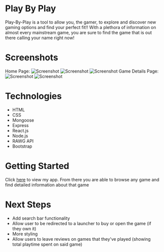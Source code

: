 # Play By Play
Play-By-Play is a tool to allow you, the gamer, to explore and discover new gaming options and find your perfect fit!! With a plethora of information on almost every mainstream game, you are sure to find the game that is out there calling your name right now!

# Screenshots
Home Page:
![Screenshot](https://i.imgur.com/tSmMSd6.png)
![Screenshot](https://i.imgur.com/8bvyHyb.jpg)
![Screenshot](https://i.imgur.com/eIZClYv.jpg)
Game Details Page:
![Screenshot](https://i.imgur.com/rmFvRBr.png)
![Screenshot](https://i.imgur.com/VkrnieV.png)

# Technologies
- HTML
- CSS
- Mongoose
- Express
- React.js
- Node.js
- RAWG API
- Bootstrap

# Getting Started
Click [here](https://playbyplay-7750eb5e31d4.herokuapp.com/) to view my app. From there you are able to browse any game and find detailed information about that game

# Next Steps
- Add search bar functionality
- Allow user to be redirected to a launcher to buy or open the game (if they own it)
- More styling
- Allow users to leave reviews on games that they've played (showing total playtime spent on said game)

